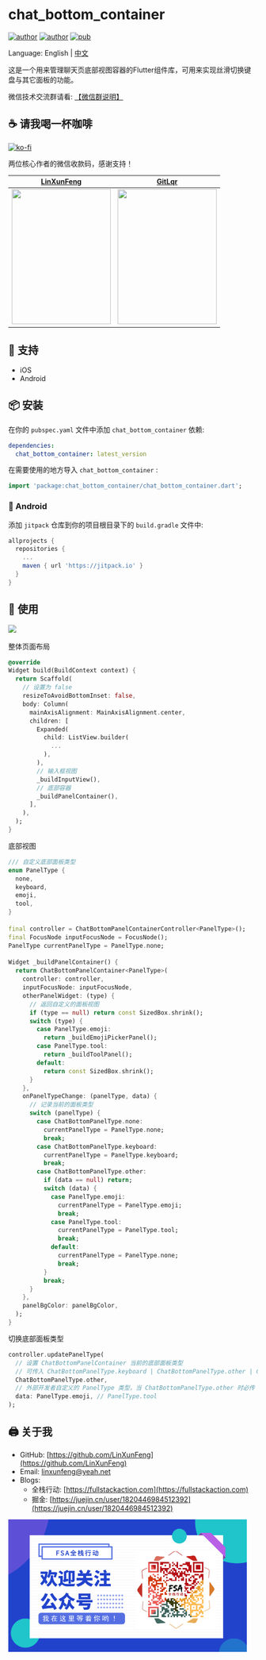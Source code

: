 # chat_bottom_container

[![author](https://img.shields.io/badge/author-LinXunFeng-blue.svg?style=flat-square&logo=Iconify)](https://github.com/LinXunFeng/) [![author](https://img.shields.io/badge/author-GitLqr-blue.svg?style=flat-square&logo=Iconify)](https://github.com/GitLqr/) [![pub](https://img.shields.io/pub/v/chat_bottom_container?&style=flat-square&label=pub&logo=dart)](https://pub.dev/packages/chat_bottom_container)

Language: English | [中文](https://github.com/LinXunFeng/flutter_chat_packages/blob/main/packages/chat_bottom_container)

这是一个用来管理聊天页底部视图容器的Flutter组件库，可用来实现丝滑切换键盘与其它面板的功能。

微信技术交流群请看: [【微信群说明】](https://mp.weixin.qq.com/s/JBbMstn0qW6M71hh-BRKzw)

## ☕ 请我喝一杯咖啡

[![ko-fi](https://ko-fi.com/img/githubbutton_sm.svg)](https://ko-fi.com/T6T4JKVRP)

两位核心作者的微信收款码，感谢支持！

|[LinXunFeng](https://github.com/LinXunFeng)|[GitLqr](https://github.com/GitLqr)|
|-|-|
|<img height="272" width="200" src="https://cdn.jsdelivr.net/gh/FullStackAction/PicBed@resource20220417121922/image/202303181116760.jpeg"/>|<img height="272" width="200" src="https://cdn.jsdelivr.net/gh/FullStackAction/PicBed@resource20230813121546/image/202406172130257.jpg"/>|

## 🎀 支持
- iOS
- Android

## 📦 安装

在你的 `pubspec.yaml` 文件中添加 `chat_bottom_container` 依赖:

```yaml
dependencies:
  chat_bottom_container: latest_version
```

在需要使用的地方导入 `chat_bottom_container` :

```dart
import 'package:chat_bottom_container/chat_bottom_container.dart';
```

### 🤖 Android

添加 `jitpack` 仓库到你的项目根目录下的 `build.gradle` 文件中:

```gradle
allprojects {
  repositories {
    ...
    maven { url 'https://jitpack.io' }
  }
}
```

## 🚀 使用

![](https://cdn.jsdelivr.net/gh/FullStackAction/PicBed@resource20230813121546/image/202406172255393.gif)

整体页面布局

```dart
@override
Widget build(BuildContext context) {
  return Scaffold(
    // 设置为 false
    resizeToAvoidBottomInset: false,
    body: Column(
      mainAxisAlignment: MainAxisAlignment.center,
      children: [
        Expanded(
          child: ListView.builder(
            ...
          ),
        ),
        // 输入框视图
        _buildInputView(),
        // 底部容器
        _buildPanelContainer(),
      ],
    ),
  );
}
```

底部视图

```dart
/// 自定义底部面板类型
enum PanelType {
  none,
  keyboard,
  emoji,
  tool,
}

final controller = ChatBottomPanelContainerController<PanelType>();
final FocusNode inputFocusNode = FocusNode();
PanelType currentPanelType = PanelType.none;

Widget _buildPanelContainer() {
  return ChatBottomPanelContainer<PanelType>(
    controller: controller,
    inputFocusNode: inputFocusNode,
    otherPanelWidget: (type) {
      // 返回自定义的面板视图
      if (type == null) return const SizedBox.shrink();
      switch (type) {
        case PanelType.emoji:
          return _buildEmojiPickerPanel();
        case PanelType.tool:
          return _buildToolPanel();
        default:
          return const SizedBox.shrink();
      }
    },
    onPanelTypeChange: (panelType, data) {
      // 记录当前的面板类型
      switch (panelType) {
        case ChatBottomPanelType.none:
          currentPanelType = PanelType.none;
          break;
        case ChatBottomPanelType.keyboard:
          currentPanelType = PanelType.keyboard;
          break;
        case ChatBottomPanelType.other:
          if (data == null) return;
          switch (data) {
            case PanelType.emoji:
              currentPanelType = PanelType.emoji;
              break;
            case PanelType.tool:
              currentPanelType = PanelType.tool;
              break;
            default:
              currentPanelType = PanelType.none;
              break;
          }
          break;
      }
    },
    panelBgColor: panelBgColor,
  );
}
```

切换底部面板类型

```dart
controller.updatePanelType(
  // 设置 ChatBottomPanelContainer 当前的底部面板类型
  // 可传入 ChatBottomPanelType.keyboard | ChatBottomPanelType.other | ChatBottomPanelType.none
  ChatBottomPanelType.other,
  // 外部开发者自定义的 PanelType 类型，当 ChatBottomPanelType.other 时必传
  data: PanelType.emoji, // PanelType.tool
);
```

## 🖨 关于我

- GitHub: [https://github.com/LinXunFeng](https://github.com/LinXunFeng)
- Email: [linxunfeng@yeah.net](mailto:linxunfeng@yeah.net)
- Blogs: 
  - 全栈行动: [https://fullstackaction.com](https://fullstackaction.com)
  - 掘金: [https://juejin.cn/user/1820446984512392](https://juejin.cn/user/1820446984512392) 

<img height="267.5" width="481.5" src="https://github.com/LinXunFeng/LinXunFeng/raw/master/static/img/FSAQR.png"/>
